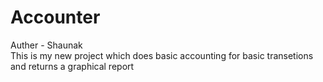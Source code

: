 # Accounter
Auther - Shaunak
<br>
This is my new project which does basic accounting for basic transetions and returns a graphical report